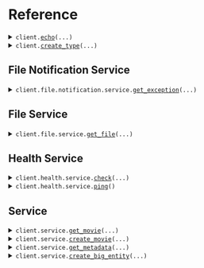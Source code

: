 # Reference
<details><summary><code>client.<a href="src/seed/base_client.py">echo</a>(...)</code></summary>
<dl>
<dd>

#### 🔌 Usage

<dl>
<dd>

<dl>
<dd>

```python
from seed import SeedExhaustive
from seed.environment import SeedExhaustiveEnvironment

client = SeedExhaustive(
    token="YOUR_TOKEN",
    environment=SeedExhaustiveEnvironment.PRODUCTION,
)
client.echo(
    request="Hello world!\\n\\nwith\\n\\tnewlines",
)

```
</dd>
</dl>
</dd>
</dl>

#### ⚙️ Parameters

<dl>
<dd>

<dl>
<dd>

**request:** `str` 
    
</dd>
</dl>

<dl>
<dd>

**request_options:** `typing.Optional[RequestOptions]` — Request-specific configuration.
    
</dd>
</dl>
</dd>
</dl>


</dd>
</dl>
</details>

<details><summary><code>client.<a href="src/seed/base_client.py">create_type</a>(...)</code></summary>
<dl>
<dd>

#### 🔌 Usage

<dl>
<dd>

<dl>
<dd>

```python
from seed import SeedExhaustive
from seed.environment import SeedExhaustiveEnvironment

client = SeedExhaustive(
    token="YOUR_TOKEN",
    environment=SeedExhaustiveEnvironment.PRODUCTION,
)
client.create_type(
    request="primitive",
)

```
</dd>
</dl>
</dd>
</dl>

#### ⚙️ Parameters

<dl>
<dd>

<dl>
<dd>

**request:** `Type` 
    
</dd>
</dl>

<dl>
<dd>

**request_options:** `typing.Optional[RequestOptions]` — Request-specific configuration.
    
</dd>
</dl>
</dd>
</dl>


</dd>
</dl>
</details>

## File Notification Service
<details><summary><code>client.file.notification.service.<a href="src/seed/file/notification/service/client.py">get_exception</a>(...)</code></summary>
<dl>
<dd>

#### 🔌 Usage

<dl>
<dd>

<dl>
<dd>

```python
from seed import SeedExhaustive
from seed.environment import SeedExhaustiveEnvironment

client = SeedExhaustive(
    token="YOUR_TOKEN",
    environment=SeedExhaustiveEnvironment.PRODUCTION,
)
client.file.notification.service.get_exception(
    notification_id="notification-hsy129x",
)

```
</dd>
</dl>
</dd>
</dl>

#### ⚙️ Parameters

<dl>
<dd>

<dl>
<dd>

**notification_id:** `str` 
    
</dd>
</dl>

<dl>
<dd>

**request_options:** `typing.Optional[RequestOptions]` — Request-specific configuration.
    
</dd>
</dl>
</dd>
</dl>


</dd>
</dl>
</details>

## File Service
<details><summary><code>client.file.service.<a href="src/seed/file/service/client.py">get_file</a>(...)</code></summary>
<dl>
<dd>

#### 📝 Description

<dl>
<dd>

<dl>
<dd>

This endpoint returns a file by its name.
</dd>
</dl>
</dd>
</dl>

#### 🔌 Usage

<dl>
<dd>

<dl>
<dd>

```python
from seed import SeedExhaustive
from seed.environment import SeedExhaustiveEnvironment

client = SeedExhaustive(
    token="YOUR_TOKEN",
    environment=SeedExhaustiveEnvironment.PRODUCTION,
)
client.file.service.get_file(
    filename="file.txt",
    x_file_api_version="0.0.2",
)

```
</dd>
</dl>
</dd>
</dl>

#### ⚙️ Parameters

<dl>
<dd>

<dl>
<dd>

**filename:** `str` — This is a filename
    
</dd>
</dl>

<dl>
<dd>

**x_file_api_version:** `str` 
    
</dd>
</dl>

<dl>
<dd>

**request_options:** `typing.Optional[RequestOptions]` — Request-specific configuration.
    
</dd>
</dl>
</dd>
</dl>


</dd>
</dl>
</details>

## Health Service
<details><summary><code>client.health.service.<a href="src/seed/health/service/client.py">check</a>(...)</code></summary>
<dl>
<dd>

#### 📝 Description

<dl>
<dd>

<dl>
<dd>

This endpoint checks the health of a resource.
</dd>
</dl>
</dd>
</dl>

#### 🔌 Usage

<dl>
<dd>

<dl>
<dd>

```python
from seed import SeedExhaustive
from seed.environment import SeedExhaustiveEnvironment

client = SeedExhaustive(
    token="YOUR_TOKEN",
    environment=SeedExhaustiveEnvironment.PRODUCTION,
)
client.health.service.check(
    id="id-3tey93i",
)

```
</dd>
</dl>
</dd>
</dl>

#### ⚙️ Parameters

<dl>
<dd>

<dl>
<dd>

**id:** `str` — The id to check
    
</dd>
</dl>

<dl>
<dd>

**request_options:** `typing.Optional[RequestOptions]` — Request-specific configuration.
    
</dd>
</dl>
</dd>
</dl>


</dd>
</dl>
</details>

<details><summary><code>client.health.service.<a href="src/seed/health/service/client.py">ping</a>()</code></summary>
<dl>
<dd>

#### 📝 Description

<dl>
<dd>

<dl>
<dd>

This endpoint checks the health of the service.
</dd>
</dl>
</dd>
</dl>

#### 🔌 Usage

<dl>
<dd>

<dl>
<dd>

```python
from seed import SeedExhaustive
from seed.environment import SeedExhaustiveEnvironment

client = SeedExhaustive(
    token="YOUR_TOKEN",
    environment=SeedExhaustiveEnvironment.PRODUCTION,
)
client.health.service.ping()

```
</dd>
</dl>
</dd>
</dl>

#### ⚙️ Parameters

<dl>
<dd>

<dl>
<dd>

**request_options:** `typing.Optional[RequestOptions]` — Request-specific configuration.
    
</dd>
</dl>
</dd>
</dl>


</dd>
</dl>
</details>

## Service
<details><summary><code>client.service.<a href="src/seed/service/client.py">get_movie</a>(...)</code></summary>
<dl>
<dd>

#### 🔌 Usage

<dl>
<dd>

<dl>
<dd>

```python
from seed import SeedExhaustive
from seed.environment import SeedExhaustiveEnvironment

client = SeedExhaustive(
    token="YOUR_TOKEN",
    environment=SeedExhaustiveEnvironment.PRODUCTION,
)
client.service.get_movie(
    movie_id="movie-c06a4ad7",
)

```
</dd>
</dl>
</dd>
</dl>

#### ⚙️ Parameters

<dl>
<dd>

<dl>
<dd>

**movie_id:** `MovieId` 
    
</dd>
</dl>

<dl>
<dd>

**request_options:** `typing.Optional[RequestOptions]` — Request-specific configuration.
    
</dd>
</dl>
</dd>
</dl>


</dd>
</dl>
</details>

<details><summary><code>client.service.<a href="src/seed/service/client.py">create_movie</a>(...)</code></summary>
<dl>
<dd>

#### 🔌 Usage

<dl>
<dd>

<dl>
<dd>

```python
from seed import SeedExhaustive
from seed.environment import SeedExhaustiveEnvironment

client = SeedExhaustive(
    token="YOUR_TOKEN",
    environment=SeedExhaustiveEnvironment.PRODUCTION,
)
client.service.create_movie(
    id="movie-c06a4ad7",
    prequel="movie-cv9b914f",
    title="The Boy and the Heron",
    from_="Hayao Miyazaki",
    rating=8.0,
    tag="tag-wf9as23d",
    metadata={
        "actors": ["Christian Bale", "Florence Pugh", "Willem Dafoe"],
        "releaseDate": "2023-12-08",
        "ratings": {"rottenTomatoes": 97, "imdb": 7.6},
    },
    revenue=1000000,
)

```
</dd>
</dl>
</dd>
</dl>

#### ⚙️ Parameters

<dl>
<dd>

<dl>
<dd>

**id:** `MovieId` 
    
</dd>
</dl>

<dl>
<dd>

**title:** `str` 
    
</dd>
</dl>

<dl>
<dd>

**from_:** `str` 
    
</dd>
</dl>

<dl>
<dd>

**rating:** `float` — The rating scale is one to five stars
    
</dd>
</dl>

<dl>
<dd>

**tag:** `Tag` 
    
</dd>
</dl>

<dl>
<dd>

**metadata:** `typing.Dict[str, typing.Optional[typing.Any]]` 
    
</dd>
</dl>

<dl>
<dd>

**revenue:** `int` 
    
</dd>
</dl>

<dl>
<dd>

**prequel:** `typing.Optional[MovieId]` 
    
</dd>
</dl>

<dl>
<dd>

**book:** `typing.Optional[str]` 
    
</dd>
</dl>

<dl>
<dd>

**request_options:** `typing.Optional[RequestOptions]` — Request-specific configuration.
    
</dd>
</dl>
</dd>
</dl>


</dd>
</dl>
</details>

<details><summary><code>client.service.<a href="src/seed/service/client.py">get_metadata</a>(...)</code></summary>
<dl>
<dd>

#### 🔌 Usage

<dl>
<dd>

<dl>
<dd>

```python
from seed import SeedExhaustive
from seed.environment import SeedExhaustiveEnvironment

client = SeedExhaustive(
    token="YOUR_TOKEN",
    environment=SeedExhaustiveEnvironment.PRODUCTION,
)
client.service.get_metadata(
    x_api_version="0.0.1",
    shallow=False,
    tag="development",
)

```
</dd>
</dl>
</dd>
</dl>

#### ⚙️ Parameters

<dl>
<dd>

<dl>
<dd>

**x_api_version:** `str` 
    
</dd>
</dl>

<dl>
<dd>

**shallow:** `typing.Optional[bool]` 
    
</dd>
</dl>

<dl>
<dd>

**tag:** `typing.Optional[typing.Union[str, typing.Sequence[str]]]` 
    
</dd>
</dl>

<dl>
<dd>

**request_options:** `typing.Optional[RequestOptions]` — Request-specific configuration.
    
</dd>
</dl>
</dd>
</dl>


</dd>
</dl>
</details>

<details><summary><code>client.service.<a href="src/seed/service/client.py">create_big_entity</a>(...)</code></summary>
<dl>
<dd>

#### 🔌 Usage

<dl>
<dd>

<dl>
<dd>

```python
import datetime
import uuid

from seed import SeedExhaustive
from seed.commons.types import Data_String, EventInfo_Metadata, Metadata
from seed.environment import SeedExhaustiveEnvironment
from seed.types import (
    Actor,
    Directory,
    Entity,
    Exception_Generic,
    ExtendedMovie,
    File,
    Metadata_Html,
    Migration,
    Moment,
    Node,
    Test_And,
    Tree,
)

client = SeedExhaustive(
    token="YOUR_TOKEN",
    environment=SeedExhaustiveEnvironment.PRODUCTION,
)
client.service.create_big_entity(
    cast_member=Actor(
        name="name",
        id="id",
    ),
    extended_movie=ExtendedMovie(
        id="id",
        prequel="prequel",
        title="title",
        from_="from",
        rating=1.1,
        tag="tag",
        book="book",
        metadata={"metadata": {"key": "value"}},
        revenue=1000000,
        cast=["cast", "cast"],
    ),
    entity=Entity(
        type="primitive",
        name="name",
    ),
    metadata=Metadata_Html(value="metadata"),
    common_metadata=Metadata(
        id="id",
        data={"data": "data"},
        json_string="jsonString",
    ),
    event_info=EventInfo_Metadata(
        id="id",
        data={"data": "data"},
        json_string="jsonString",
    ),
    data=Data_String(value="data"),
    migration=Migration(
        name="name",
        status="RUNNING",
    ),
    exception=Exception_Generic(
        exception_type="exceptionType",
        exception_message="exceptionMessage",
        exception_stacktrace="exceptionStacktrace",
    ),
    test=Test_And(value=True),
    node=Node(
        name="name",
        nodes=[
            Node(
                name="name",
                nodes=[
                    Node(
                        name="name",
                        nodes=[],
                        trees=[],
                    ),
                    Node(
                        name="name",
                        nodes=[],
                        trees=[],
                    ),
                ],
                trees=[
                    Tree(
                        nodes=[],
                    ),
                    Tree(
                        nodes=[],
                    ),
                ],
            ),
            Node(
                name="name",
                nodes=[
                    Node(
                        name="name",
                        nodes=[],
                        trees=[],
                    ),
                    Node(
                        name="name",
                        nodes=[],
                        trees=[],
                    ),
                ],
                trees=[
                    Tree(
                        nodes=[],
                    ),
                    Tree(
                        nodes=[],
                    ),
                ],
            ),
        ],
        trees=[
            Tree(
                nodes=[
                    Node(
                        name="name",
                        nodes=[],
                        trees=[],
                    ),
                    Node(
                        name="name",
                        nodes=[],
                        trees=[],
                    ),
                ],
            ),
            Tree(
                nodes=[
                    Node(
                        name="name",
                        nodes=[],
                        trees=[],
                    ),
                    Node(
                        name="name",
                        nodes=[],
                        trees=[],
                    ),
                ],
            ),
        ],
    ),
    directory=Directory(
        name="name",
        files=[
            File(
                name="name",
                contents="contents",
            ),
            File(
                name="name",
                contents="contents",
            ),
        ],
        directories=[
            Directory(
                name="name",
       